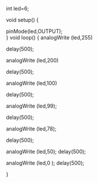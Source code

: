 int led=6;

void setup() {

pinMode(led,OUTPUT);  
}
void loop() {
analogWrite (led,255)

delay(500);


analogWrite (led,200)

delay(500);

analogWrite (led,100)

delay(500);

analogWrite (led,99);
 
 delay(500);
   
analogWrite (led,78);
 
 delay(500);

analogWrite (led,50);
 delay(500);
 
analogWrite (led,0      );
 delay(500);

}
